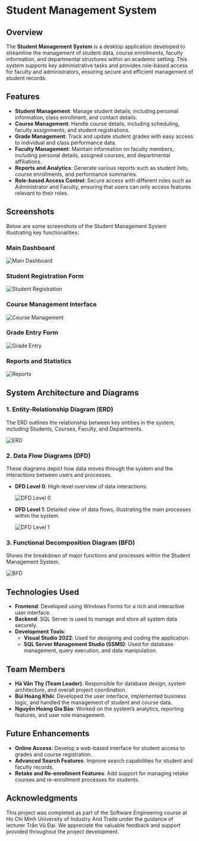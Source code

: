 # Student Management System

## Overview

The **Student Management System** is a desktop application developed to streamline the management of student data, course enrollments, faculty information, and departmental structures within an academic setting. This system supports key administrative tasks and provides role-based access for faculty and administrators, ensuring secure and efficient management of student records.

## Features

- **Student Management**: Manage student details, including personal information, class enrollment, and contact details.
- **Course Management**: Handle course details, including scheduling, faculty assignments, and student registrations.
- **Grade Management**: Track and update student grades with easy access to individual and class performance data.
- **Faculty Management**: Maintain information on faculty members, including personal details, assigned courses, and departmental affiliations.
- **Reports and Analytics**: Generate various reports such as student lists, course enrollments, and performance summaries.
- **Role-based Access Control**: Secure access with different roles such as Administrator and Faculty, ensuring that users can only access features relevant to their roles.

## Screenshots

Below are some screenshots of the Student Management System illustrating key functionalities:

### Main Dashboard
![Main Dashboard](https://github.com/user-attachments/assets/58f0bfed-0d29-4f62-8219-d75197712857)


### Student Registration Form
![Student Registration](https://github.com/user-attachments/assets/9e8460a8-fc99-439b-9865-0baaa1884a6a)


### Course Management Interface
![Course Management](https://github.com/user-attachments/assets/be337283-29b0-47cb-be02-7aed1aa40169)


### Grade Entry Form
![Grade Entry](https://github.com/user-attachments/assets/44fe2397-bad7-4f78-af2a-5491d077bd63)


### Reports and Statistics
![Reports](https://github.com/user-attachments/assets/db6606fc-cdd6-48a3-9537-0abe989d8a92)


## System Architecture and Diagrams

### 1. Entity-Relationship Diagram (ERD)
The ERD outlines the relationship between key entities in the system, including Students, Courses, Faculty, and Departments.

![ERD](https://github.com/user-attachments/assets/c00ecd35-732c-4c8a-975e-ac9513c4a332)


### 2. Data Flow Diagrams (DFD)
These diagrams depict how data moves through the system and the interactions between users and processes.

- **DFD Level 0**: High-level overview of data interactions.
  
  ![DFD Level 0](https://github.com/user-attachments/assets/e403ce4d-12fd-4efb-a4db-4b8be3865c57)


- **DFD Level 1**: Detailed view of data flows, illustrating the main processes within the system.

  ![DFD Level 1](https://github.com/user-attachments/assets/cf5ee081-9c37-405a-b131-2649d3e4dec8)


### 3. Functional Decomposition Diagram (BFD)
Shows the breakdown of major functions and processes within the Student Management System.

![BFD](https://github.com/user-attachments/assets/5b595229-d0c4-4f11-a386-9b48ef330b26)


## Technologies Used

- **Frontend**: Developed using Windows Forms for a rich and interactive user interface.
- **Backend**: SQL Server is used to manage and store all system data securely.
- **Development Tools**: 
  - **Visual Studio 2022**: Used for designing and coding the application.
  - **SQL Server Management Studio (SSMS)**: Used for database management, query execution, and data manipulation.

## Team Members

- **Hà Văn Thy (Team Leader)**: Responsible for database design, system architecture, and overall project coordination.
- **Bùi Hoàng Khôi**: Developed the user interface, implemented business logic, and handled the management of student and course data.
- **Nguyễn Hoàng Gia Bảo**: Worked on the system’s analytics, reporting features, and user role management.

## Future Enhancements

- **Online Access**: Develop a web-based interface for student access to grades and course registration.
- **Advanced Search Features**: Improve search capabilities for student and faculty records.
- **Retake and Re-enrollment Features**: Add support for managing retake courses and re-enrollment processes for students.

## Acknowledgments

This project was completed as part of the Software Engineering course at Ho Chi Minh University of Industry And Trade under the guidance of lecturer Trần Vũ Đại. We appreciate the valuable feedback and support provided throughout the project development.

